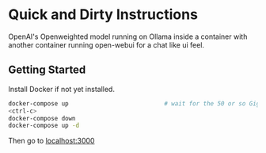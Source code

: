 # Quick and Dirty Instructions

OpenAI's Openweighted model running on Ollama inside a container with another container running open-webui for a chat like ui feel.

## Getting Started

Install Docker if not yet installed.

```bash
docker-compose up                           # wait for the 50 or so Gigs to download. Once completed
<ctrl-c>
docker-compose down
docker-compose up -d
```

Then go to [localhost:3000](http://localhost:3000)
